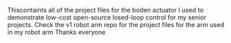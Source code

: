 Thiscontaints all of the project files for the boden actuator I used to demonstrate low-cost open-source losed-loop control for my senior projects.
Check the v1 robot arm repo for the project files for the arm used in my robot arm
Thanks everyone

